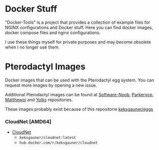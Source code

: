 # Docker Stuff
"Docker-Tools" is a project that provides a collection of example files for NGINX configurations and Docker stuff.
Here you can find docker images, docker compose files and nginx configurations.

I use these things myself for private purposes and may become obsolete when I no longer use them.

# Pterodactyl Images

Docker images that can be used with the Pterodactyl egg system. You can request more images by opening a new issue.

Additional Pterodactyl images can be found at [Software-Noob](https://github.com/Software-Noob/pterodactyl-images), [Parkervcp](https://github.com/parkervcp/images), [Matthewpi](https://github.com/matthewpi/images) and [Yolks](https://github.com/pterodactyl/yolks) repositories.

These images probably exist because of this repositorie [keksgauner/eggs](https://github.com/keksgauner/eggs)

### CloudNet [AMD64]

- [CloudNet](https://github.com/keksgauner/docker-stuff/tree/main/pterodactyl/images/cloudnet)
  - `keksgauner/cloudnet:latest`
  - `hub.docker.com/r/keksgauner/cloudnet`
